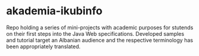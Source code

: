# akademia-ikubinfo
Repo holding a series of mini-projects with academic purposes for stutends on their first steps into the Java Web specifications. Developed samples and tutorial target an Albanian audience and the respective terminology has been appropriately translated.
